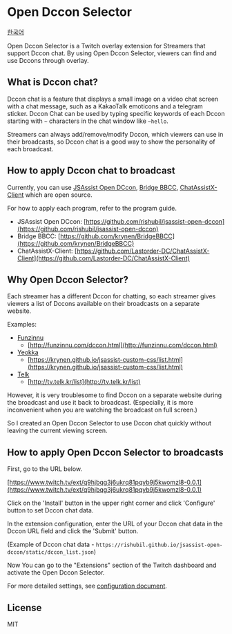 # Open Dccon Selector

[한국어](/README.ko.md)

Open Dccon Selector is a Twitch overlay extension for Streamers that support Dccon chat.
By using Open Dccon Selector, viewers can find and use Dccons through overlay.

## What is Dccon chat?

Dccon chat is a feature that displays a small image on a video chat screen with a chat message, such as a KakaoTalk
emoticons and a telegram sticker.
Dccon Chat can be used by typing specific keywords of each Dccon starting with `~` characters in the chat window
like `~hello`.

Streamers can always add/remove/modify Dccon, which viewers can use in their broadcasts, so Dccon chat is a good way
to show the personality of each broadcast.

## How to apply Dccon chat to broadcast

Currently, you can use [JSAssist Open DCcon](https://github.com/rishubil/jsassist-open-dccon),
[Bridge BBCC](https://github.com/krynen/BridgeBBCC),
[ChatAssistX-Client](https://github.com/Lastorder-DC/ChatAssistX-Client) which are open source.

For how to apply each program, refer to the program guide.

- JSAssist Open DCcon: [https://github.com/rishubil/jsassist-open-dccon](https://github.com/rishubil/jsassist-open-dccon)
- Bridge BBCC: [https://github.com/krynen/BridgeBBCC](https://github.com/krynen/BridgeBBCC)
- ChatAssistX-Client: [https://github.com/Lastorder-DC/ChatAssistX-Client](https://github.com/Lastorder-DC/ChatAssistX-Client)

## Why Open Dccon Selector?

Each streamer has a different Dccon for chatting, so each streamer gives viewers a list of Dccons available on their
broadcasts on a separate website.

Examples:
- [Funzinnu](https://www.twitch.tv/funzinnu)
  - [http://funzinnu.com/dccon.html](http://funzinnu.com/dccon.html)
- [Yeokka](https://www.twitch.tv/yeokka)
  - [https://krynen.github.io/jsassist-custom-css/list.html](https://krynen.github.io/jsassist-custom-css/list.html)
- [Telk](https://www.twitch.tv/telk5093)
  - [http://tv.telk.kr/list](http://tv.telk.kr/list)

However, it is very troublesome to find Dccon on a separate website during the broadcast and use it back to broadcast.
(Especially, it is more inconvenient when you are watching the broadcast on full screen.)

So I created an Open Dccon Selector to use Dccon chat quickly without leaving the current viewing screen.

## How to apply Open Dccon Selector to broadcasts

First, go to the URL below.

[https://www.twitch.tv/ext/q9hjbqg3j6ukrq81pqyb9j5kwomzl8-0.0.1](https://www.twitch.tv/ext/q9hjbqg3j6ukrq81pqyb9j5kwomzl8-0.0.1)

Click on the 'Install' button in the upper right corner and click 'Configure' button to set Dccon chat data.

In the extension configuration, enter the URL of your Dccon chat data in the Dccon URL field and click the 'Submit'
button.

(Example of Dccon chat data - `https://rishubil.github.io/jsassist-open-dccon/static/dccon_list.json`)

Now You can go to the "Extensions" section of the Twitch dashboard and activate the Open Dccon Selector.

For more detailed settings, see [configuration document](/CONFIG.md).

## License

MIT

